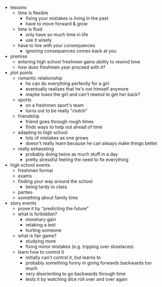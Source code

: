 * lessons
	* time is flexible
		* fixing your mistakes is living in the past
		* have to move forward & grow
	* time is fluid
		* only have so much time in life
		* use it wisely
	* have to live with your consequences
		* ignoring consequences comes back at you
* premise
	* entering high school freshmen gains ability to rewind time
	* how does freshmen year proceed with it?
* plot points
	* romantic relationship
		* he can do everything perfectly for a girl
		* eventually realizes that he's not himself anymore
		* maybe loses the girl and can't rewind to get her back?
	* sports
		* on a freshmen sport's team
		* turns out to be really "clutch"
	* friendship
		* friend goes through rough times
		* finds ways to help out ahead of time
	* adapting to high school
		* lots of mistakes as one grows
		* doesn't really learn because he can always make things better
	* really exhausting
		* probably doing twice as much stuff in a day
		* pretty stressful feeling the need to fix everything
* high school events
	* freshmen formal
	* exams
	* finding your way around the school
		* being tardy to class
	* parties
	* something about family time
* story events
	* prove it by "predicting the future"
	* what is forbidden?
		* monetary gain
		* retaking a test
		* hurting someone
	* what is fair game?
		* studying more
		* fixing minor mistakes (e.g. tripping over shoelaces)
	* learn how to control it
		* initially can't control it, but learns to
		* probably something funny in going forwards backwards too much
		* very disorienting to go backwards through time
		* tests it by watching dice roll over and over again
